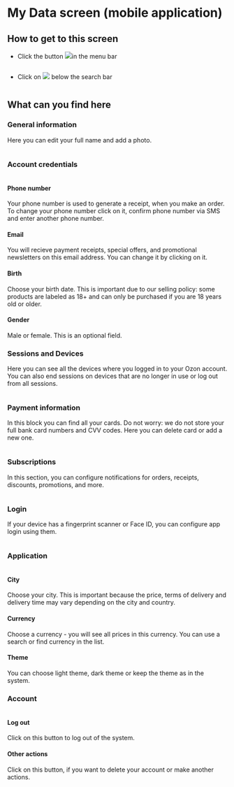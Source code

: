 # My Data screen (mobile application)

## How to get to this screen

* Click the button ![](<.gitbook/assets/image (4).png>)in the menu bar

<figure><img src=".gitbook/assets/image (19).png" alt=""><figcaption></figcaption></figure>

* Click on ![](<.gitbook/assets/image (6).png>) below the search bar

<figure><img src=".gitbook/assets/image (7).png" alt=""><figcaption></figcaption></figure>

## What can you find here

### General information

Here you can edit your full name and add a photo.

<figure><img src=".gitbook/assets/image (9).png" alt=""><figcaption></figcaption></figure>

### Account credentials

<figure><img src=".gitbook/assets/image (10).png" alt=""><figcaption></figcaption></figure>

#### Phone number

Your phone number is used to generate a receipt, when you make an order. To change your phone number click on it, confirm phone number via SMS and enter another phone number.

#### Email

You will recieve payment receipts, special offers, and promotional newsletters on this email address. You can change it by clicking on it.

#### Birth

Choose your birth date. This is important due to our selling policy: some products are labeled as 18+ and can only be purchased if you are 18 years old or older.

#### Gender

Male or female. This is an optional field.

### Sessions and Devices

Here you can see all the devices where you logged in to your Ozon account. You can also end sessions on devices that are no longer in use or log out from all sessions.

<figure><img src=".gitbook/assets/image (12).png" alt=""><figcaption></figcaption></figure>

### Payment information

In this block you can find all your cards. Do not worry: we do not store your full bank card numbers and CVV codes. Here you can delete card or add a new one.

<figure><img src=".gitbook/assets/image (13).png" alt=""><figcaption></figcaption></figure>

### Subscriptions

In this section, you can configure notifications for orders, receipts, discounts, promotions, and more.

<figure><img src=".gitbook/assets/image (14).png" alt=""><figcaption></figcaption></figure>

### Login

If your device has a fingerprint scanner or Face ID, you can configure app login using them.

<figure><img src=".gitbook/assets/image (15).png" alt=""><figcaption></figcaption></figure>

### Application

<figure><img src=".gitbook/assets/image (16).png" alt=""><figcaption></figcaption></figure>

#### City

Choose your city. This is important because the price, terms of delivery and delivery time may vary depending on the city and country.

#### Currency

Choose a currency - you will see all prices in this currency. You can use a search or find currency in the list.

#### Theme

You can choose light theme, dark theme or keep the theme as in the system.

### Account

<figure><img src=".gitbook/assets/image (17).png" alt=""><figcaption></figcaption></figure>

#### Log out

Click on this button to log out of the system.

#### Other actions

Click on this button, if you want to delete your account or make another actions.
